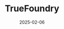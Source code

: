 ---  
layout: startup_page  
title: "TrueFoundry"  
id: "truefoundry.com"  
permalink: "/truefoundrytruefoundry.com02062025/"  
website: "https://www.truefoundry.com"  
funding_round: "Series A"  
funding_amount: "$19M"  
investors: "Intel Capital, Eniac Ventures, Peak XV’s Surge, Jump Capital, Gokul Rajaram, Mohit Aron"  
about: "TrueFoundry is an enterprise platform designed to help companies build and deploy AI applications efficiently. It offers a unified platform as a service (PaaS) for building, deploying, and managing large language model (LLM) applications. Their platform simplifies the AI deployment process, ensuring secure, efficient operations while bridging the gap between DevOps and MLOps."  
markets: "AI, ML, Enterprise Software, Artificial Intelligence (AI), DevOps, Machine Learning"  
hq: "San Francisco, California, United States"  
founded_year: "2021"  
linkedin: "https://www.linkedin.com/company/truefoundry"  
twitter: "https://twitter.com/truefoundry"  
instagram: ""  
facebook: ""  
crunchbase: "https://www.crunchbase.com/organization/truefoundry"  
pitchbook: "https://pitchbook.com/profiles/company/491274-10"  

date_display: "06-Feb-2025"  
date: "2025-02-06"

# SEO Optimization  
meta_title: "TrueFoundry - Series A Funding ($19M)"  
meta_description: "TrueFoundry, TrueFoundry is an enterprise platform designed to help companies build and deploy AI applications efficiently. It offers a unified platform as a servi..."  
meta_keywords: "TrueFoundry, AI, ML, Enterprise Software, Artificial Intelligence (AI), DevOps, Machine Learning, Series A funding"  
canonical_url: "https://startup.projectstartups.com/truefoundrytruefoundry.com02062025/"  
---
